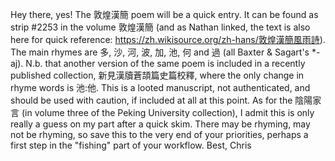 Hey there, yes! The 敦煌漢簡 poem will be a quick entry. It can be found as strip #2253 in the volume 敦煌漢簡 (and as Nathan linked, the text is also here for quick reference: https://zh.wikisource.org/zh-hans/敦煌漢簡風雨詩). The main rhymes are 多, 沙, 河, 波, 加, 池, 何 and 過 (all Baxter & Sagart's *-aj). N.b. that another version of the same poem is included in a recently published collection, 新見漢牘蒼頡篇史篇校釋, where the only change in rhyme words is 池:他. This is a looted manuscript, not authenticated, and should be used with caution, if included at all at this point. As for the 陰陽家言 (in volume three of the Peking University collection), I admit this is only really a guess on my part after a quick skim. There may be rhyming, may not be rhyming, so save this to the very end of your priorities, perhaps a first step in the "fishing" part of your workflow. Best, Chris
